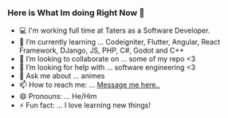 ### Here is What Im doing Right Now 👋

- 💻 I'm working full time at Taters as a Software Developer. 
- 🌱 I’m currently learning ... Codeigniter, Flutter, Angular, React Framework, DJango, JS, PHP, C#, Godot and C++
- 👯 I’m looking to collaborate on ... some of my repo <3
- 🤔 I’m looking for help with ... software engineering <3
- 💬 Ask me about ... animes
- 📫 How to reach me: ... [Message me here..](https://www.facebook.com/ecovillaraza3/)
- 😄 Pronouns: ... He/Him
- ⚡ Fun fact: ... I love learning new things!
